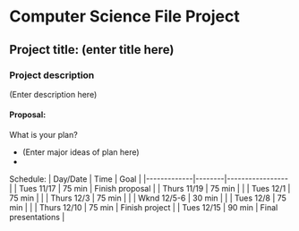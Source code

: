 # Computer Science File Project

## Project title: (enter title here)

### Project description
(Enter description here)



#### Proposal:
What is your plan?
* (Enter major ideas of plan here)
* 

Schedule:
|   Day/Date  |  Time  |     Goal            |
|-------------|--------|-----------------    |
| Tues 11/17  | 75 min | Finish proposal     |
| Thurs 11/19 | 75 min |                     |
| Tues 12/1   | 75 min |                     |
| Thurs 12/3  | 75 min |                     |
| Wknd 12/5-6 | 30 min |                     |
| Tues 12/8   | 75 min |                     |
| Thurs 12/10 | 75 min | Finish project      |
| Tues 12/15  | 90 min | Final presentations | 
